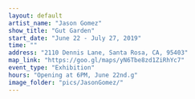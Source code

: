 ```yaml
---
layout: default
artist_name: "Jason Gomez"
show_title: "Gut Garden"
start_date: "June 22 - July 27, 2019"
time: ""
address: "2110 Dennis Lane, Santa Rosa, CA, 95403"
map_link: "https://goo.gl/maps/yN6Tbe8zd1ZiRhYc7"
event_type: "Exhibition"
hours: "Opening at 6PM, June 22nd.g"
image_folder: "pics/JasonGomez/"
---
```

